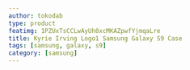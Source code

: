 ```yaml
---
author: tokodab
type: product
featimg: 1PZUxTsCCLwAyUh8xcMKAZpwfYjmqaLre
title: Kyrie Irving Logo1 Samsung Galaxy S9 Case
tags: [samsung, galaxy, s9]
category: [samsung]
---
```

